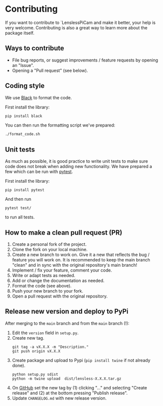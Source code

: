 # Contributing

If you want to contribute to `LenslessPiCam and make it better, your help is
very welcome. Contributing is also a great way to learn more about the package
itself.

## Ways to contribute
- File bug reports, or suggest improvements / feature requests by opening an "Issue".
- Opening a "Pull request" (see below).


## Coding style

We use [Black](https://github.com/psf/black) to format the code. 

First install the library:
```bash
pip install black
```

You can then run the formatting script we've prepared:
```bash
./format_code.sh
```

## Unit tests

As much as possible, it is good practice to write unit tests to make sure 
code does not break when adding new functionality. We have prepared a few 
which can be run with [pytest](https://docs.pytest.org).

First install the library:
```
pip install pytest
```
And then run
```
pytest test/
```
to run all tests.

## How to make a clean pull request (PR)

1. Create a personal fork of the project.
2. Clone the fork on your local machine. 
3. Create a new branch to work on. Give it a new that reflects the bug / feature you will work on. It is recommended to keep the main branch "clean" and in sync with the original repository's main branch!
4. Implement / fix your feature, comment your code.
5. Write or adapt tests as needed.
6. Add or change the documentation as needed.
7. Format the code (see above).
8. Push your new branch to your fork.
9. Open a pull request with the original repository.

## Release new version and deploy to PyPi

After merging to the `main` branch and from the `main` branch (!):

1. Edit the `version` field in `setup.py`.
2. Create new tag.
    ```
    git tag -a vX.X.X -m "Description."
    git push origin vX.X.X
3. Create package and upload to Pypi (`pip install twine` if not already done).
    ```
    python setup.py sdist
    python -m twine upload  dist/lensless-X.X.X.tar.gz
    ```
4. On [GitHub](https://github.com/LCAV/LenslessPiCam/tags) set 
the new tag by (1) clicking "..." and selecting "Create release" and (2) at the bottom pressing "Publish release".
5. Update `CHANGELOG.md` with new release version.
